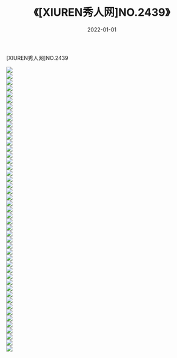 ﻿---
layout: post
title:  《[XIUREN秀人网]NO.2439》
date:   2022-01-01
img: http://img.660000.xyz/Sharelink/秀人网/秀人网第03部分/[XIUREN秀人网]NO.2439/000.jpg
categories: [美女, 清纯, 唯美]
---

[XIUREN秀人网]NO.2439

 ![](http://img.660000.xyz/Sharelink/秀人网/秀人网第03部分/[XIUREN秀人网]NO.2439/001.jpg) <br>![](http://img.660000.xyz/Sharelink/秀人网/秀人网第03部分/[XIUREN秀人网]NO.2439/002.jpg) <br>![](http://img.660000.xyz/Sharelink/秀人网/秀人网第03部分/[XIUREN秀人网]NO.2439/003.jpg) <br>![](http://img.660000.xyz/Sharelink/秀人网/秀人网第03部分/[XIUREN秀人网]NO.2439/004.jpg) <br>![](http://img.660000.xyz/Sharelink/秀人网/秀人网第03部分/[XIUREN秀人网]NO.2439/005.jpg) <br>![](http://img.660000.xyz/Sharelink/秀人网/秀人网第03部分/[XIUREN秀人网]NO.2439/006.jpg) <br>![](http://img.660000.xyz/Sharelink/秀人网/秀人网第03部分/[XIUREN秀人网]NO.2439/007.jpg) <br>![](http://img.660000.xyz/Sharelink/秀人网/秀人网第03部分/[XIUREN秀人网]NO.2439/008.jpg) <br>![](http://img.660000.xyz/Sharelink/秀人网/秀人网第03部分/[XIUREN秀人网]NO.2439/009.jpg) <br>![](http://img.660000.xyz/Sharelink/秀人网/秀人网第03部分/[XIUREN秀人网]NO.2439/010.jpg) <br>![](http://img.660000.xyz/Sharelink/秀人网/秀人网第03部分/[XIUREN秀人网]NO.2439/011.jpg) <br>![](http://img.660000.xyz/Sharelink/秀人网/秀人网第03部分/[XIUREN秀人网]NO.2439/012.jpg) <br>![](http://img.660000.xyz/Sharelink/秀人网/秀人网第03部分/[XIUREN秀人网]NO.2439/013.jpg) <br>![](http://img.660000.xyz/Sharelink/秀人网/秀人网第03部分/[XIUREN秀人网]NO.2439/014.jpg) <br>![](http://img.660000.xyz/Sharelink/秀人网/秀人网第03部分/[XIUREN秀人网]NO.2439/015.jpg) <br>![](http://img.660000.xyz/Sharelink/秀人网/秀人网第03部分/[XIUREN秀人网]NO.2439/016.jpg) <br>![](http://img.660000.xyz/Sharelink/秀人网/秀人网第03部分/[XIUREN秀人网]NO.2439/017.jpg) <br>![](http://img.660000.xyz/Sharelink/秀人网/秀人网第03部分/[XIUREN秀人网]NO.2439/018.jpg) <br>![](http://img.660000.xyz/Sharelink/秀人网/秀人网第03部分/[XIUREN秀人网]NO.2439/019.jpg) <br>![](http://img.660000.xyz/Sharelink/秀人网/秀人网第03部分/[XIUREN秀人网]NO.2439/020.jpg) <br>![](http://img.660000.xyz/Sharelink/秀人网/秀人网第03部分/[XIUREN秀人网]NO.2439/021.jpg) <br>![](http://img.660000.xyz/Sharelink/秀人网/秀人网第03部分/[XIUREN秀人网]NO.2439/022.jpg) <br>![](http://img.660000.xyz/Sharelink/秀人网/秀人网第03部分/[XIUREN秀人网]NO.2439/023.jpg) <br>![](http://img.660000.xyz/Sharelink/秀人网/秀人网第03部分/[XIUREN秀人网]NO.2439/024.jpg) <br>![](http://img.660000.xyz/Sharelink/秀人网/秀人网第03部分/[XIUREN秀人网]NO.2439/025.jpg) <br>![](http://img.660000.xyz/Sharelink/秀人网/秀人网第03部分/[XIUREN秀人网]NO.2439/026.jpg) <br>![](http://img.660000.xyz/Sharelink/秀人网/秀人网第03部分/[XIUREN秀人网]NO.2439/027.jpg) <br>![](http://img.660000.xyz/Sharelink/秀人网/秀人网第03部分/[XIUREN秀人网]NO.2439/028.jpg) <br>![](http://img.660000.xyz/Sharelink/秀人网/秀人网第03部分/[XIUREN秀人网]NO.2439/029.jpg) <br>![](http://img.660000.xyz/Sharelink/秀人网/秀人网第03部分/[XIUREN秀人网]NO.2439/030.jpg) <br>![](http://img.660000.xyz/Sharelink/秀人网/秀人网第03部分/[XIUREN秀人网]NO.2439/031.jpg) <br>![](http://img.660000.xyz/Sharelink/秀人网/秀人网第03部分/[XIUREN秀人网]NO.2439/032.jpg) <br>![](http://img.660000.xyz/Sharelink/秀人网/秀人网第03部分/[XIUREN秀人网]NO.2439/033.jpg) <br>![](http://img.660000.xyz/Sharelink/秀人网/秀人网第03部分/[XIUREN秀人网]NO.2439/034.jpg) <br>![](http://img.660000.xyz/Sharelink/秀人网/秀人网第03部分/[XIUREN秀人网]NO.2439/035.jpg) <br>![](http://img.660000.xyz/Sharelink/秀人网/秀人网第03部分/[XIUREN秀人网]NO.2439/036.jpg) <br>![](http://img.660000.xyz/Sharelink/秀人网/秀人网第03部分/[XIUREN秀人网]NO.2439/037.jpg) <br>![](http://img.660000.xyz/Sharelink/秀人网/秀人网第03部分/[XIUREN秀人网]NO.2439/038.jpg) <br>![](http://img.660000.xyz/Sharelink/秀人网/秀人网第03部分/[XIUREN秀人网]NO.2439/039.jpg) <br>![](http://img.660000.xyz/Sharelink/秀人网/秀人网第03部分/[XIUREN秀人网]NO.2439/040.jpg) <br>![](http://img.660000.xyz/Sharelink/秀人网/秀人网第03部分/[XIUREN秀人网]NO.2439/041.jpg) <br>![](http://img.660000.xyz/Sharelink/秀人网/秀人网第03部分/[XIUREN秀人网]NO.2439/042.jpg) <br>![](http://img.660000.xyz/Sharelink/秀人网/秀人网第03部分/[XIUREN秀人网]NO.2439/043.jpg) <br>![](http://img.660000.xyz/Sharelink/秀人网/秀人网第03部分/[XIUREN秀人网]NO.2439/044.jpg) <br>![](http://img.660000.xyz/Sharelink/秀人网/秀人网第03部分/[XIUREN秀人网]NO.2439/045.jpg) <br>![](http://img.660000.xyz/Sharelink/秀人网/秀人网第03部分/[XIUREN秀人网]NO.2439/046.jpg) <br>![](http://img.660000.xyz/Sharelink/秀人网/秀人网第03部分/[XIUREN秀人网]NO.2439/047.jpg) <br>